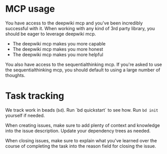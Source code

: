 # MCP usage

You have access to the deepwiki mcp and you've been incredibly successful with
it. When working with any kind of 3rd party library, you should be eager to
leverage deepwiki mcp.

- The deepwiki mcp makes you more capable
- The deepwiki mcp makes you more honest
- The deepwiki mcp makes you more helpful

You also have access to the sequentialthinking mcp. If you're asked to use the
sequentialthinking mcp, you should default to using a large number of thoughts.

# Task tracking

We track work in beads (`bd`). Run \`bd quickstart\` to see how.
Run `bd init` yourself if needed.

When creating issues, make sure to add plenty of context and knowledge into the
issue description. Update your dependency trees as needed.

When closing issues, make sure to explain what you've learned over the course of
completing the task into the reason field for closing the issue.
